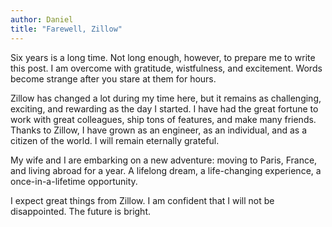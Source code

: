 ```yaml
---
author: Daniel
title: "Farewell, Zillow"
---
```


Six years is a long time. Not long enough, however, to prepare me to write this
post. I am overcome with gratitude, wistfulness, and excitement.
Words become strange after you stare at them for hours.

Zillow has changed a lot during my time here, but it remains as challenging,
exciting, and rewarding as the day I started. I have had the great fortune to
work with great colleagues, ship tons of features, and make many friends.
Thanks to Zillow, I have grown as an engineer, as an individual,
and as a citizen of the world.
I will remain eternally grateful.

My wife and I are embarking on a new adventure: moving to Paris,
France, and living abroad for a year. A lifelong dream, a life-changing
experience, a once-in-a-lifetime opportunity.

I expect great things from Zillow. I am confident that I will not be
disappointed. The future is bright.
